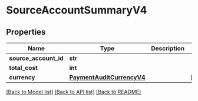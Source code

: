 # SourceAccountSummaryV4

## Properties
Name | Type | Description | Notes
------------ | ------------- | ------------- | -------------
**source_account_id** | **str** |  | 
**total_cost** | **int** |  | 
**currency** | [**PaymentAuditCurrencyV4**](PaymentAuditCurrencyV4.md) |  | [optional] 

[[Back to Model list]](../README.md#documentation-for-models) [[Back to API list]](../README.md#documentation-for-api-endpoints) [[Back to README]](../README.md)


